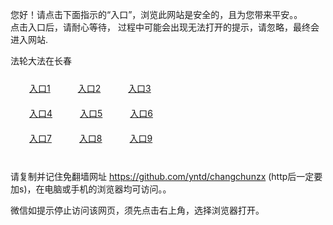 您好！请点击下面指示的“入口”，浏览此网站是安全的，且为您带来平安。。 <br/>
点击入口后，请耐心等待， 过程中可能会出现无法打开的提示，请忽略，最终会进入网站. </br>

法轮大法在长春<br/>
<div style="padding:10px"><a style="margin:20px" target="_blank" href="https://d2k0jrtzy3an8d.cloudfront.net/2Qpsp?igwjsed" id="ccLink1" rel="nofollow">入口1</a> <a target="_blank" style="margin:20px" href="https://d3s497mcojtsvr.cloudfront.net/2Qpsp?lmxbhxkb" id="ccLink2" rel="nofollow">入口2</a> <a style="margin:20px" target="_blank" href="https://d360pgecppaf3r.cloudfront.net/2Qpsp?ajnpbib" id="ccLink3" rel="nofollow">入口3</a></div>

<div style="padding:10px" ><a style="margin:20px" target="_blank" href="https://d2k0jrtzy3an8d.cloudfront.net/2Qpsp?igwjsed" id="ccLink4" rel="nofollow">入口4</a> <a style="margin:20px" href="https://d3s497mcojtsvr.cloudfront.net/2Qpsp?lmxbhxkb" target="_blank" id="ccLink5" rel="nofollow">入口5</a> <a style="margin:20px" href="https://d360pgecppaf3r.cloudfront.net/2Qpsp?ajnpbib" target="_blank" id="ccLink6" rel="nofollow">入口6</a></div>

<div style="padding:10px"><a style="margin:20px" target="_blank" href="https://d2k0jrtzy3an8d.cloudfront.net/2Qpsp?igwjsed" id="ccLink7" rel="nofollow">入口7</a> <a style="margin:20px" href="https://d3s497mcojtsvr.cloudfront.net/2Qpsp?lmxbhxkb" target="_blank" id="ccLink8" rel="nofollow">入口8</a> <a style="margin:20px" target="_blank" href="https://d360pgecppaf3r.cloudfront.net/2Qpsp?ajnpbib" id="ccLink9" rel="nofollow">入口9</a></div>

<br/>



请复制并记住免翻墙网址 https://github.com/yntd/changchunzx (http后一定要加s)，在电脑或手机的浏览器均可访问。。<br/>

微信如提示停止访问该网页，须先点击右上角，选择浏览器打开。
